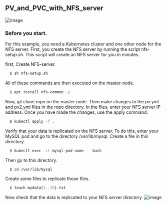 
## PV_and_PVC_with_NFS_server

![image](https://github.com/Abhay956/PV_and_PVC_with_NFS_server/assets/132220412/88b8428a-a58f-44d4-858d-f7dcd2108226)

### Before you start.

For this example, you need a Kubernetes cluster and one other node for the NFS server. First, you create the NFS server by running the script nfs-setup.sh. This script will create an NFS server for you in minutes.

first, Create NFS-server.

```bash
  $ sh nfs-setup.sh
```

All of these commands are then executed on the master-node.
```bash
  $ apt install nfs-common -y
```
Now, git clone ropo on the master node. Then make changes to the pv.yml and pv2.yml files in the ropo directory. In the files, enter your NFS server IP address. Once you have made the changes, use the apply command.
```bash
  $ kubectl apply -f .

```
Verify that your data is replicated on the NFS server. To do this, enter your MySQL pod and go to the directory /var/lib/mysql. Create a file in this directory.
```bash
  $ kubectl exec -it mysql-pod-name -- bash
```
Then go to this directory.
```bash
  $ cd /var/lib/mysql
```
Create some files to replicate those files.
```bash
  $ touch mydata{1..10}.txt
```
Now check that the data is replicated to your NFS server directory.
![image](https://github.com/Abhay956/PV_and_PVC_with_NFS_server/assets/132220412/a55306d4-f4a2-482a-a6af-381e9e1a7f16)


